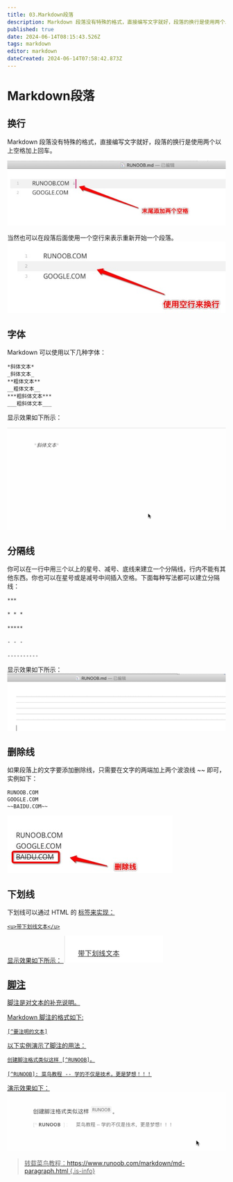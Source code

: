 ```yaml
---
title: 03.Markdown段落
description: Markdown 段落没有特殊的格式，直接编写文字就好，段落的换行是使用两个以上空格加上回车。
published: true
date: 2024-06-14T08:15:43.526Z
tags: markdown
editor: markdown
dateCreated: 2024-06-14T07:58:42.873Z
---
```


# Markdown段落
## 换行
Markdown 段落没有特殊的格式，直接编写文字就好，段落的换行是使用两个以上空格加上回车。

![末尾添加两个空格换行.jpg](/wiki/wiki/markdown/末尾添加两个空格换行.jpg)

当然也可以在段落后面使用一个空行来表示重新开始一个段落。
![使用空格来换行.jpg](/wiki/wiki/markdown/使用空格来换行.jpg)

## 字体
Markdown 可以使用以下几种字体：
```
*斜体文本*
_斜体文本_
**粗体文本**
__粗体文本__
***粗斜体文本***
___粗斜体文本___
```
显示效果如下所示：

![md特殊字体显示效果.gif](/wiki/wiki/markdown/md特殊字体显示效果.gif)

## 分隔线
你可以在一行中用三个以上的星号、减号、底线来建立一个分隔线，行内不能有其他东西。你也可以在星号或是减号中间插入空格。下面每种写法都可以建立分隔线：
```
***

* * *

*****

- - -

----------
```
显示效果如下所示：
![md分割线显示效果.jpg](/wiki/wiki/markdown/md分割线显示效果.jpg)

## 删除线
如果段落上的文字要添加删除线，只需要在文字的两端加上两个波浪线 ~~ 即可，实例如下：
```
RUNOOB.COM
GOOGLE.COM
~~BAIDU.COM~~
```
![md删除线效果.jpg](/wiki/wiki/markdown/md删除线效果.jpg)

## 下划线
下划线可以通过 HTML 的 <u> 标签来实现：

```
<u>带下划线文本</u>
```

显示效果如下所示：
![md下划线效果.jpg](/wiki/wiki/markdown/md下划线效果.jpg)
  
## 脚注
脚注是对文本的补充说明。

Markdown 脚注的格式如下:

```
[^要注明的文本]
```

以下实例演示了脚注的用法：

```
创建脚注格式类似这样 [^RUNOOB]。

[^RUNOOB]: 菜鸟教程 -- 学的不仅是技术，更是梦想！！！
```
  
演示效果如下：
![md脚注效果.gif](/wiki/wiki/markdown/md脚注效果.gif)

> 转载菜鸟教程：https://www.runoob.com/markdown/md-paragraph.html
{.is-info}

